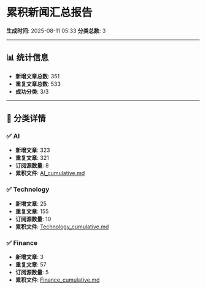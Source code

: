 # 累积新闻汇总报告

**生成时间**: 2025-08-11 05:33
**分类总数**: 3

---

## 📊 统计信息

- **新增文章总数**: 351
- **重复文章总数**: 533
- **成功分类**: 3/3

---

## 📂 分类详情

### ✅ AI
- **新增文章**: 323
- **重复文章**: 321
- **订阅源数量**: 8
- **累积文件**: [AI_cumulative.md](./AI_cumulative.md)

### ✅ Technology
- **新增文章**: 25
- **重复文章**: 155
- **订阅源数量**: 10
- **累积文件**: [Technology_cumulative.md](./Technology_cumulative.md)

### ✅ Finance
- **新增文章**: 3
- **重复文章**: 57
- **订阅源数量**: 5
- **累积文件**: [Finance_cumulative.md](./Finance_cumulative.md)
